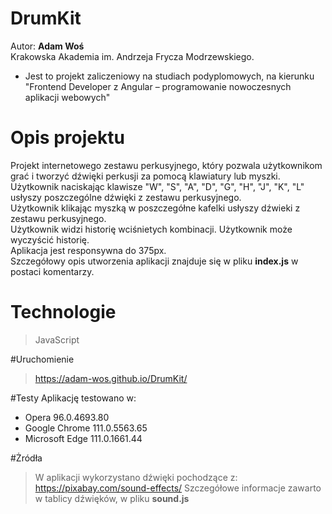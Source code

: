 # DrumKit
Autor: **Adam Woś**  
Krakowska Akademia im. Andrzeja Frycza Modrzewskiego.  
- Jest to projekt zaliczeniowy na studiach podyplomowych, na kierunku "Frontend Developer z Angular – programowanie nowoczesnych aplikacji webowych"  


# Opis projektu
Projekt internetowego zestawu perkusyjnego, który pozwala użytkownikom grać i tworzyć dźwięki perkusji za pomocą klawiatury lub myszki.  
Użytkownik naciskając klawisze "W", "S", "A", "D", "G", "H", "J", "K", "L" usłyszy poszczególne dźwięki z zestawu perkusyjnego.  
Użytkownik klikając myszką w poszczegółne kafelki usłyszy dźwieki z zestawu perkusyjnego.  
Użytkownik widzi historię wciśnietych kombinacji. Użytkownik może wyczyścić historię.  
Aplikacja jest responsywna do 375px.  
Szczegółowy opis utworzenia aplikacji znajduje się w pliku **index.js** w postaci komentarzy.  


# Technologie
> JavaScript

#Uruchomienie
> https://adam-wos.github.io/DrumKit/

#Testy
Aplikację testowano w:
 - Opera 96.0.4693.80
 - Google Chrome 111.0.5563.65 
 - Microsoft Edge 111.0.1661.44 

#Żródła
> W aplikacji wykorzystano dźwięki pochodzące z:
> https://pixabay.com/sound-effects/
> Szczegółowe informacje zawarto w tablicy dźwięków, w pliku **sound.js**



